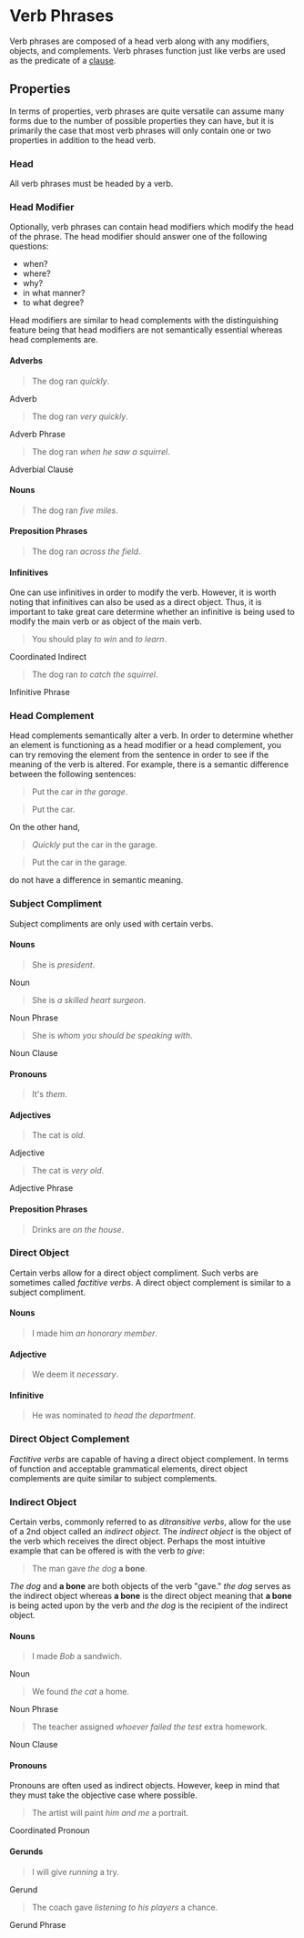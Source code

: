 # Verb Phrases
<!-- +elementInfo -->
<!-- !verbPhrase -->
Verb phrases are composed of a head verb along with any modifiers, objects, and complements. Verb phrases function just like verbs are used as the predicate of a [clause](clause).
<!-- !verbPhrase -->

## Properties
<!-- +propertySummary -->

In terms of properties, verb phrases are quite versatile can assume many forms due to the number of possible properties they can have, but it is primarily the case that most verb phrases will only contain one or two properties in addition to the head verb.

<!-- #head -->
### Head
All verb phrases must be headed by a verb.

<!-- #headModifier -->
### Head Modifier
Optionally, verb phrases can contain head modifiers which modify the head of the phrase. The head modifier should answer one of the following questions:
- when?
- where?
- why?
- in what manner?
- to what degree?

Head modifiers are similar to head complements with the distinguishing feature being that head modifiers are not semantically essential whereas head complements are.

#### Adverbs
<!-- *verbPhrase.head-modifier_adverb -->
> The dog ran *quickly*.
<!-- .caption -->
Adverb

<!-- *verbPhrase.head-modifier_adverb-phrase -->
> The dog ran *very quickly*.
<!-- .caption -->
Adverb Phrase

<!-- *verbPhrase.head-modifier_adverbial-clause -->
> The dog ran *when he saw a squirrel*.
<!-- .caption -->
Adverbial Clause

#### Nouns
<!-- *verbPhrase.head-modifier_noun -->
> The dog ran *five miles*.

#### Preposition Phrases
<!-- *verbPhrase. -->
> The dog ran *across the field*.

#### Infinitives
One can use infinitives in order to modify the verb. However, it is worth noting that infinitives can also be used as a direct object. Thus, it is important to take great care determine whether an infinitive is being used to modify the main verb or as object of the main verb.

<!-- *verbPhrase.head-modifier_coordinated-infinitive -->
> You should play *to win* and *to learn*.
<!-- .caption -->
Coordinated Indirect

<!-- *verbPhrase.head-modifier_infinitive-phrase -->
> The dog ran *to catch the squirrel*.
<!-- .caption -->
Infinitive Phrase

<!-- #headCompl -->
### Head Complement
Head complements semantically alter a verb. In order to determine whether an element is functioning as a head modifier or a head complement, you can try removing the element from the sentence in order to see if the meaning of the verb is altered. For example, there is a semantic difference between the following sentences:

> Put the car *in the garage*.

> Put the car.

On the other hand,

> *Quickly* put the car in the garage.

> Put the car in the garage.

do not have a difference in semantic meaning.

<!-- #subjCompl -->
### Subject Compliment
Subject compliments are only used with certain verbs.

#### Nouns
> She is *president*.
<!-- .caption -->
Noun

> She is *a skilled heart surgeon*.
<!-- .caption -->
Noun Phrase

> She is *whom you should be speaking with*.
<!-- .caption -->
Noun Clause

#### Pronouns
> It's *them*.

#### Adjectives
> The cat is *old*.
<!-- .caption -->
Adjective

> The cat is *very old*.
<!-- .caption -->
Adjective Phrase

#### Preposition Phrases
> Drinks are *on the house*.

<!-- #dirObj -->
### Direct Object
Certain verbs allow for a direct object compliment. Such verbs are sometimes called *factitive verbs*. A direct object complement is similar to a subject compliment.

#### Nouns
> I made him *an honorary member*.

#### Adjective
> We deem it *necessary*.

#### Infinitive
> He was nominated *to head the department*.

<!-- #dirObjCompl -->
### Direct Object Complement
*Factitive verbs* are capable of having a direct object complement. In terms of function and acceptable grammatical elements, direct object complements are quite similar to subject complements.

<!-- #indObj -->
### Indirect Object
Certain verbs, commonly referred to as *ditransitive verbs*, allow for the use of a 2nd object called an *indirect object*. The *indirect object* is the object of the verb which receives the direct object. Perhaps the most intuitive example that can be offered is with the verb *to give*:
> The man gave *the dog* **a bone**.
<!-- .caption -->
*The dog* and **a bone** are both objects of the verb "gave." *the dog* serves as the indirect object whereas **a bone** is the direct object meaning that **a bone** is being acted upon by the verb and *the dog* is the recipient of the indirect object.

#### Nouns
> I made *Bob* a sandwich.
<!-- .caption -->
Noun

> We found *the cat* a home.
<!-- .caption -->
Noun Phrase

> The teacher assigned *whoever failed the test* extra homework.
<!-- .caption -->
Noun Clause

#### Pronouns
Pronouns are often used as indirect objects. However, keep in mind that they must take the objective case where possible.

> The artist will paint *him and me* a portrait.
<!-- .caption -->
Coordinated Pronoun

#### Gerunds
> I will give *running* a try.
<!-- .caption -->
Gerund

> The coach gave *listening to his players* a chance.
<!-- .caption -->
Gerund Phrase